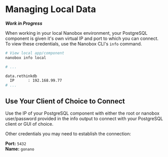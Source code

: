 # Managing Local Data

_**Work in Progress**_

When working in your local Nanobox environment, your PostgreSQL component is given it's own virtual IP and port to which you can connect. To view these credentials, use the Nanobox CLI's `info` command.

```bash
# View local app/component
nanobox info local

# ...

data.rethinkdb
  IP      : 192.168.99.77
# ...
```

## Use Your Client of Choice to Connect
Use the IP of your PostgreSQL component with either the root or nanobox user/password provided in the info output to connect with your PostgreSQL client or GUI of choice.

Other credentials you may need to establish the connection:

**Port:** `5432`  
**Name:** `gonano`
